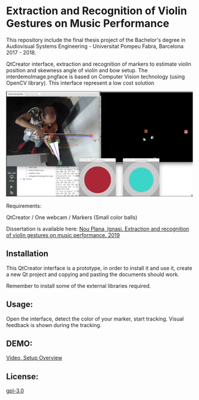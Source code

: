 # Extraction and Recognition of Violin Gestures on Music Performance

This repository include the final thesis project of the Bachelor's
degree in Audiovisual Systems Engineering - Universitat Pompeu Fabra, Barcelona 2017 - 2018. 

QtCreator interface, extraction and recognition of markers to estimate violin position
and skewness angle of violin and bow setup. The interdemoImage.pngface is based on Computer Vision technology (using OpenCV library).
This interface represent a low cost solution 


<p align="center">
  <img src = "images/demoImage.png" width = "850">
</p>


Requirements: 

QtCreator / One webcam / Markers (Small color balls)

Dissertation is available here: 
[Nou Plana, Ignasi. Extraction and recognition of violin
gestures on music
performance. 2019](https://repositori.upf.edu/bitstream/handle/10230/42561/Nou_2019.pdf?sequence=1&isAllowed=y)

## Installation

This QtCreator interface is a prototype, in order to install it and use it, 
create a new Qt project and copying and pasting the documents should work.

Remember to install some of the external libraries required.

## Usage: 

Open the interface, detect the color of your marker, start tracking. Visual feedback is shown during the tracking.

## DEMO: 

[Video, Setup Overview](https://drive.google.com/open?id=1FVKPtLDyy3RMEU5OFau-LhregT7pCoRd)

## License:

[gpl-3.0](https://choosealicense.com/licenses/gpl-3.0/)
